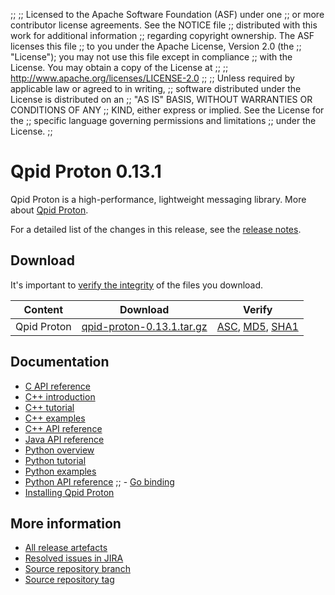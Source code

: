 ;;
;; Licensed to the Apache Software Foundation (ASF) under one
;; or more contributor license agreements.  See the NOTICE file
;; distributed with this work for additional information
;; regarding copyright ownership.  The ASF licenses this file
;; to you under the Apache License, Version 2.0 (the
;; "License"); you may not use this file except in compliance
;; with the License.  You may obtain a copy of the License at
;; 
;;   http://www.apache.org/licenses/LICENSE-2.0
;; 
;; Unless required by applicable law or agreed to in writing,
;; software distributed under the License is distributed on an
;; "AS IS" BASIS, WITHOUT WARRANTIES OR CONDITIONS OF ANY
;; KIND, either express or implied.  See the License for the
;; specific language governing permissions and limitations
;; under the License.
;;

# Qpid Proton 0.13.1

Qpid Proton is a high-performance, lightweight messaging library. More
about [Qpid Proton]({{site_url}}/proton/index.html).

For a detailed list of the changes in this release, see the [release
notes](release-notes.html).

## Download

It's important to [verify the
integrity]({{site_url}}/download.html#verify-what-you-download) of
the files you download.

| Content | Download | Verify |
|---------|----------|--------|
| Qpid Proton | [qpid-proton-0.13.1.tar.gz](http://archive.apache.org/dist/qpid/proton/0.13.1/qpid-proton-0.13.1.tar.gz) | [ASC](https://archive.apache.org/dist/qpid/proton/0.13.1/qpid-proton-0.13.1.tar.gz.asc), [MD5](https://archive.apache.org/dist/qpid/proton/0.13.1/qpid-proton-0.13.1.tar.gz.md5), [SHA1](https://archive.apache.org/dist/qpid/proton/0.13.1/qpid-proton-0.13.1.tar.gz.sha1) |

## Documentation


<div class="two-column" markdown="1">

 - [C API reference](proton/c/api/files.html)
 - [C++ introduction](proton/cpp/api/index.html)
 - [C++ tutorial](proton/cpp/api/tutorial.html)
 - [C++ examples](proton/cpp/examples/index.html)
 - [C++ API reference](proton/cpp/api/annotated.html)
 - [Java API reference](proton/java/api/index.html)
 - [Python overview](proton/python/book/overview.html)
 - [Python tutorial](proton/python/book/tutorial.html)
 - [Python examples](proton/python/examples/index.html)
 - [Python API reference](proton/python/api/index.html)
;; - [Go binding](https://github.com/apache/qpid-proton/tree/master/proton-c/bindings/go/README.md)
 - [Installing Qpid Proton](https://gitbox.apache.org/repos/asf?p=qpid-proton.git;a=blob;f=INSTALL.md;hb=0.13.1)

</div>


## More information

 - [All release artefacts](http://archive.apache.org/dist/qpid/proton/0.13.1)
 - [Resolved issues in JIRA](https://issues.apache.org/jira/issues/?jql=project+%3D+PROTON+AND+fixVersion+%3D+%270.13.1%27+AND+resolution+%3D+%27fixed%27+ORDER+BY+priority+DESC)
 - [Source repository branch](https://gitbox.apache.org/repos/asf?p=qpid-proton.git;a=tree;hb=0.13.1)
 - [Source repository tag](https://gitbox.apache.org/repos/asf?p=qpid-proton.git;a=tag;h=0.13.1)

<script type="text/javascript">
  _deferredFunctions.push(function() {
      if ("0.13.1" === "{{current_proton_release}}") {
          _modifyCurrentReleaseLinks();
      }
  });
</script>